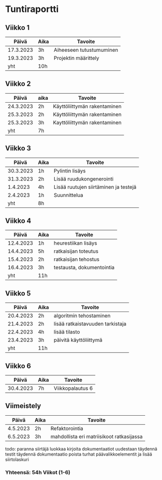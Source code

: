 # Tuntiraportti

## Viikko 1

Päivä       | Aika  | Tavoite |
------------|-------|---------|
17.3.2023   | 3h    | Aiheeseen tutustumuminen |
19.3.2023   | 3h    | Projektin määrittely |
yht         | 10h

## Viikko 2

Päivä       | aika  | Tavoite   |
------------|-------|-----------|
24.3.2023   | 2h    | Käyttöliittymän rakentaminen |
25.3.2023   | 2h    | Käyttöliittymän rakentaminen |
25.3.2023   | 3h    | Kayttöliittymän rakentaminen |  
yht         | 7h 

## Viikko 3

Päivä       | Aika  | Tavoite   |
------------|-------|-----------|
30.3.2023   | 1h    | Pylintin  lisäys |
31.3.2023   | 2h    | Lisää ruudukongenerointi |
1.4.2023    | 4h    | Lisää ruutujen siirtäminen ja testejä |
2.4.2023    | 1h    | Suunnittelua |
yht         | 8h

## Viikko 4

Päivä       | Aika  | Tavoite   |
------------|-------|-----------|
12.4.2023   | 1h    | heurestiikan lisäys |
14.4.2023   | 5h    | ratkaisijan toteutus |
15.4.2023   | 2h    | ratkaisijan tehostus |
16.4.2023   | 3h    | testausta, dokumentointia |
yht         | 11h

## Viikko 5

Päivä       | Aika  | Tavoite   |
------------|-------|-----------|
20.4.2023   | 2h    | algoritmin tehostaminen |
21.4.2023   | 2h    | lisää ratkaistavuuden tarkistaja |
22.4.2023   | 4h    | lisää tilasto |
23.4.2023   | 3h    | päivitä käyttöliittymä |
yht         | 11h

## Viikko 6

Päivä       | Aika  | Tavoite   |
------------|-------|-----------|
30.4.2023   | 7h    | Viikkopalautus 6 |

## Viimeistely

Päivä       | Aika  | Tavoite   |
------------|-------|-----------|
4.5.2023    | 2h    | Refaktorointia    |
6.5.2023    | 3h    | mahdollista eri matriisikoot ratkasijassa |

todo: 
paranna siirtäjä luokkaa
kirjoita dokumentaatiot uudestaan
täydennä testit
täydennä dokumentaatio
poista turhat päävalikkoelementit ja lisää siirtolaskuri

### Yhteensä: 54h Viikot (1-6)